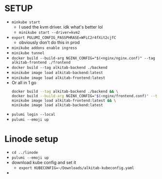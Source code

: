 # SETUP
- `minkube start`
  - I used the kvm driver. idk what's better lol
  - `minikube start --driver=kvm2`
- `export PULUMI_CONFIG_PASSPHRASE=WFLC2r4fXit2cjfC`
  - obviously don't do this in prod
- `minikube addons enable ingress`
- `minikube tunnel`
- `docker build --build-arg NGINX_CONFIG="$(<nginx/nginx.conf)" --tag alkitab-frontend ./frontend`
- `docker build --tag alkitab-backend ./backend`
- `minikube image load alkitab-backend:latest`
- `minikube image load alkitab-frontend:latest`
- Or all in 1 go
  ```bash
  docker build --tag alkitab-backend ./backend && \
  docker build --build-arg NGINX_CONFIG="$(<nginx/frontend.conf)" --tag alkitab-frontend ./frontend && \
  minikube image load alkitab-frontend:latest && \
  minikube image load alkitab-backend:latest
  ```
- `pulumi login --local`
- `pulumi --emoji up`

# Linode setup
- `cd ../linode`
- `pulumi --emoji up`
- download kube config and set it
  - `export KUBECONFIG=~/Downloads/alkitab-kubeconfig.yaml`
-